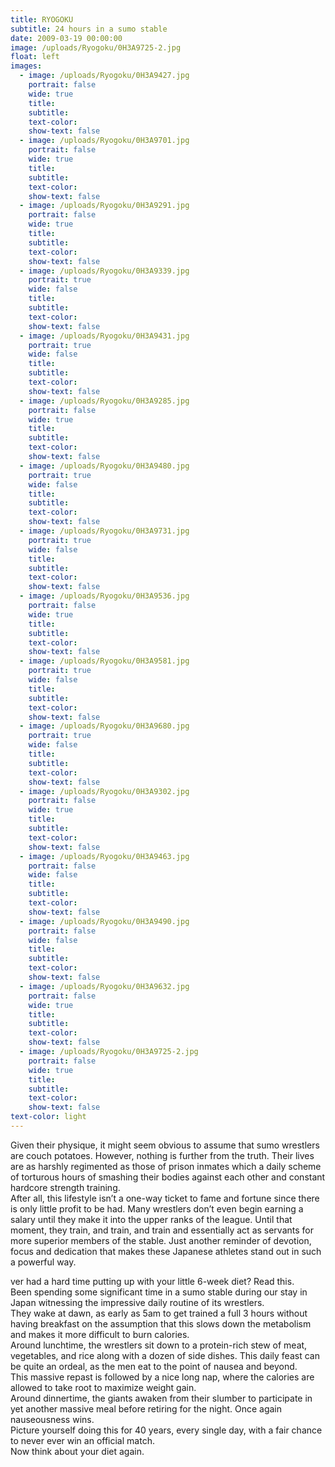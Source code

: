 ```yaml
---
title: RYOGOKU
subtitle: 24 hours in a sumo stable
date: 2009-03-19 00:00:00
image: /uploads/Ryogoku/0H3A9725-2.jpg
float: left
images:
  - image: /uploads/Ryogoku/0H3A9427.jpg
    portrait: false
    wide: true
    title:
    subtitle:
    text-color:
    show-text: false
  - image: /uploads/Ryogoku/0H3A9701.jpg
    portrait: false
    wide: true
    title:
    subtitle:
    text-color:
    show-text: false
  - image: /uploads/Ryogoku/0H3A9291.jpg
    portrait: false
    wide: true
    title:
    subtitle:
    text-color:
    show-text: false
  - image: /uploads/Ryogoku/0H3A9339.jpg
    portrait: true
    wide: false
    title:
    subtitle:
    text-color:
    show-text: false
  - image: /uploads/Ryogoku/0H3A9431.jpg
    portrait: true
    wide: false
    title:
    subtitle:
    text-color:
    show-text: false
  - image: /uploads/Ryogoku/0H3A9285.jpg
    portrait: false
    wide: true
    title:
    subtitle:
    text-color:
    show-text: false
  - image: /uploads/Ryogoku/0H3A9480.jpg
    portrait: true
    wide: false
    title:
    subtitle:
    text-color:
    show-text: false
  - image: /uploads/Ryogoku/0H3A9731.jpg
    portrait: true
    wide: false
    title:
    subtitle:
    text-color:
    show-text: false
  - image: /uploads/Ryogoku/0H3A9536.jpg
    portrait: false
    wide: true
    title:
    subtitle:
    text-color:
    show-text: false
  - image: /uploads/Ryogoku/0H3A9581.jpg
    portrait: true
    wide: false
    title:
    subtitle:
    text-color:
    show-text: false
  - image: /uploads/Ryogoku/0H3A9680.jpg
    portrait: true
    wide: false
    title:
    subtitle:
    text-color:
    show-text: false
  - image: /uploads/Ryogoku/0H3A9302.jpg
    portrait: false
    wide: true
    title:
    subtitle:
    text-color:
    show-text: false
  - image: /uploads/Ryogoku/0H3A9463.jpg
    portrait: false
    wide: false
    title:
    subtitle:
    text-color:
    show-text: false
  - image: /uploads/Ryogoku/0H3A9490.jpg
    portrait: false
    wide: false
    title:
    subtitle:
    text-color:
    show-text: false
  - image: /uploads/Ryogoku/0H3A9632.jpg
    portrait: false
    wide: true
    title:
    subtitle:
    text-color:
    show-text: false
  - image: /uploads/Ryogoku/0H3A9725-2.jpg
    portrait: false
    wide: true
    title:
    subtitle:
    text-color:
    show-text: false
text-color: light
---
```



Given their physique, it might seem obvious to assume that sumo wrestlers are couch potatoes. However, nothing is further from the truth. Their lives are as harshly regimented as those of prison inmates which a daily scheme of torturous hours of smashing their bodies against each other and constant hardcore strength training.<br>After all, this lifestyle isn’t a one-way ticket to fame and fortune since there is only little profit to be had. Many wrestlers don’t even begin earning a salary until they make it into the upper ranks of the league. Until that moment, they train, and train, and train and essentially act as servants for more superior members of the stable. Just another reminder of devotion, focus and dedication that makes these Japanese athletes stand out in such a powerful way.

ver had a hard time putting up with your little 6-week diet? Read this.<br>Been spending some significant time in a sumo stable during our stay in Japan witnessing the impressive daily routine of its wrestlers.<br>They wake at dawn, as early as 5am to get trained a full 3 hours without having breakfast on the assumption that this slows down the metabolism and makes it more difficult to burn calories.<br>Around lunchtime, the wrestlers sit down to a protein-rich stew of meat, vegetables, and rice along with a dozen of side dishes. This daily feast can be quite an ordeal, as the men eat to the point of nausea and beyond.&nbsp;<br>This massive repast is followed by a nice long nap, where the calories are allowed to take root to maximize weight gain.<br>Around dinnertime, the giants awaken from their slumber to participate in yet another massive meal before retiring for the night. Once again nauseousness wins.&nbsp;<br>Picture yourself doing this for 40 years, every single day, with a fair chance to never ever win an official match.<br>Now think about your diet again.